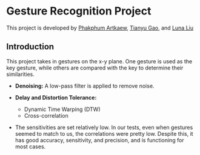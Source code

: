 # Gesture Recognition Project

This project is developed by [Phakphum Artkaew](https://github.com/PhakphumAdev), [Tianyu Gao](https://github.com/jgnmlxt), and [Luna Liu](https://github.com/LunaXiaoyuLiu)

## Introduction

This project takes in gestures on the x-y plane. One gesture is used as the key gesture, while others are compared with the key to determine their similarities. 

- **Denoising:** A low-pass filter is applied to remove noise.
- **Delay and Distortion Tolerance:** 
  - Dynamic Time Warping (DTW)
  - Cross-correlation 

- The sensitivities are set relatively low. In our tests, even when gestures seemed to match to us, the correlations were pretty low. Despite this, it has good accuracy, sensitivity, and precision, and is functioning for most cases.

